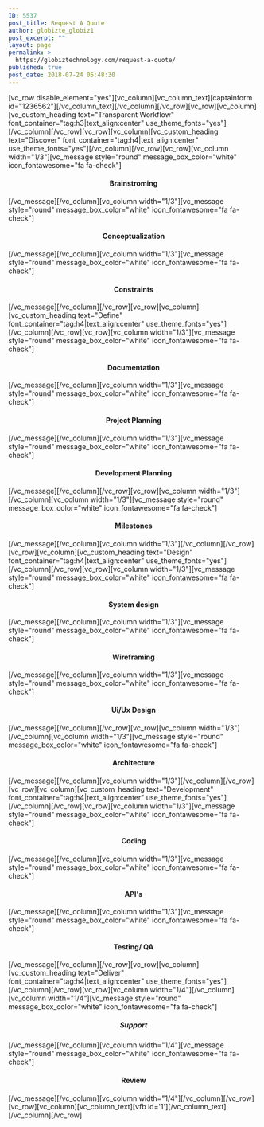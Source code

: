 ```yaml
---
ID: 5537
post_title: Request A Quote
author: globizte_globiz1
post_excerpt: ""
layout: page
permalink: >
  https://globiztechnology.com/request-a-quote/
published: true
post_date: 2018-07-24 05:48:30
---
```

[vc_row disable_element="yes"][vc_column][vc_column_text][captainform id="1236562"][/vc_column_text][/vc_column][/vc_row][vc_row][vc_column][vc_custom_heading text="Transparent Workflow" font_container="tag:h3|text_align:center" use_theme_fonts="yes"][/vc_column][/vc_row][vc_row][vc_column][vc_custom_heading text="Discover" font_container="tag:h4|text_align:center" use_theme_fonts="yes"][/vc_column][/vc_row][vc_row][vc_column width="1/3"][vc_message style="round" message_box_color="white" icon_fontawesome="fa fa-check"]
<h4 style="text-align: center;">Brainstroming</h4>
[/vc_message][/vc_column][vc_column width="1/3"][vc_message style="round" message_box_color="white" icon_fontawesome="fa fa-check"]
<h4 style="text-align: center;">Conceptualization</h4>
[/vc_message][/vc_column][vc_column width="1/3"][vc_message style="round" message_box_color="white" icon_fontawesome="fa fa-check"]
<h4 style="text-align: center;">Constraints</h4>
[/vc_message][/vc_column][/vc_row][vc_row][vc_column][vc_custom_heading text="Define" font_container="tag:h4|text_align:center" use_theme_fonts="yes"][/vc_column][/vc_row][vc_row][vc_column width="1/3"][vc_message style="round" message_box_color="white" icon_fontawesome="fa fa-check"]
<h4 style="text-align: center;">Documentation</h4>
[/vc_message][/vc_column][vc_column width="1/3"][vc_message style="round" message_box_color="white" icon_fontawesome="fa fa-check"]
<h4 style="text-align: center;">Project Planning</h4>
[/vc_message][/vc_column][vc_column width="1/3"][vc_message style="round" message_box_color="white" icon_fontawesome="fa fa-check"]
<h4 style="text-align: center;">Development Planning</h4>
[/vc_message][/vc_column][/vc_row][vc_row][vc_column width="1/3"][/vc_column][vc_column width="1/3"][vc_message style="round" message_box_color="white" icon_fontawesome="fa fa-check"]
<h4 style="text-align: center;">Milestones</h4>
[/vc_message][/vc_column][vc_column width="1/3"][/vc_column][/vc_row][vc_row][vc_column][vc_custom_heading text="Design" font_container="tag:h4|text_align:center" use_theme_fonts="yes"][/vc_column][/vc_row][vc_row][vc_column width="1/3"][vc_message style="round" message_box_color="white" icon_fontawesome="fa fa-check"]
<h4 style="text-align: center;">System design</h4>
[/vc_message][/vc_column][vc_column width="1/3"][vc_message style="round" message_box_color="white" icon_fontawesome="fa fa-check"]
<h4 style="text-align: center;">Wireframing</h4>
[/vc_message][/vc_column][vc_column width="1/3"][vc_message style="round" message_box_color="white" icon_fontawesome="fa fa-check"]
<h4 style="text-align: center;">Ui/Ux Design</h4>
[/vc_message][/vc_column][/vc_row][vc_row][vc_column width="1/3"][/vc_column][vc_column width="1/3"][vc_message style="round" message_box_color="white" icon_fontawesome="fa fa-check"]
<h4 style="text-align: center;">Architecture</h4>
[/vc_message][/vc_column][vc_column width="1/3"][/vc_column][/vc_row][vc_row][vc_column][vc_custom_heading text="Development" font_container="tag:h4|text_align:center" use_theme_fonts="yes"][/vc_column][/vc_row][vc_row][vc_column width="1/3"][vc_message style="round" message_box_color="white" icon_fontawesome="fa fa-check"]
<h4 style="text-align: center;">Coding</h4>
[/vc_message][/vc_column][vc_column width="1/3"][vc_message style="round" message_box_color="white" icon_fontawesome="fa fa-check"]
<h4 style="text-align: center;">API's</h4>
[/vc_message][/vc_column][vc_column width="1/3"][vc_message style="round" message_box_color="white" icon_fontawesome="fa fa-check"]
<h4 style="text-align: center;">Testing/ QA</h4>
[/vc_message][/vc_column][/vc_row][vc_row][vc_column][vc_custom_heading text="Deliver" font_container="tag:h4|text_align:center" use_theme_fonts="yes"][/vc_column][/vc_row][vc_row][vc_column width="1/4"][/vc_column][vc_column width="1/4"][vc_message style="round" message_box_color="white" icon_fontawesome="fa fa-check"]
<h5 style="text-align: center;">Support</h5>
[/vc_message][/vc_column][vc_column width="1/4"][vc_message style="round" message_box_color="white" icon_fontawesome="fa fa-check"]
<h4 style="text-align: center;">Review</h4>
[/vc_message][/vc_column][vc_column width="1/4"][/vc_column][/vc_row][vc_row][vc_column][vc_column_text][vfb id='1'][/vc_column_text][/vc_column][/vc_row]